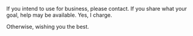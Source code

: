 If you intend to use for business, please contact. If you share what your goal, help may be available. Yes, I charge.

Otherwise, wishing you the best.
